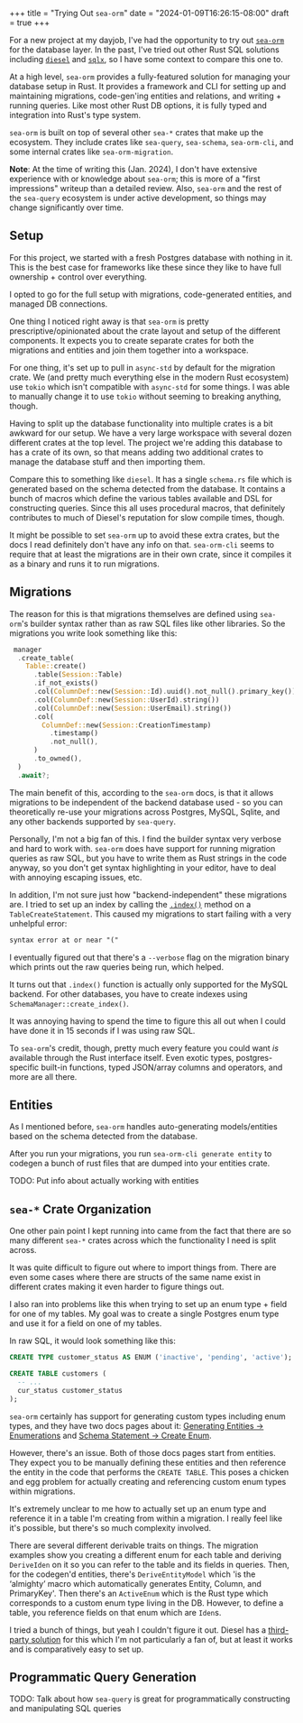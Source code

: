 +++
title = "Trying Out `sea-orm`"
date = "2024-01-09T16:26:15-08:00"
draft = true
+++

For a new project at my dayjob, I've had the opportunity to try out [`sea-orm`](https://www.sea-ql.org/SeaORM/) for the database layer. In the past, I've tried out other Rust SQL solutions including [`diesel`](https://diesel.rs/) and [`sqlx`](https://github.com/jmoiron/sqlx), so I have some context to compare this one to.

At a high level, `sea-orm` provides a fully-featured solution for managing your database setup in Rust. It provides a framework and CLI for setting up and maintaining migrations, code-gen'ing entities and relations, and writing + running queries. Like most other Rust DB options, it is fully typed and integration into Rust's type system.

`sea-orm` is built on top of several other `sea-*` crates that make up the ecosystem. They include crates like `sea-query`, `sea-schema`, `sea-orm-cli`, and some internal crates like `sea-orm-migration`.

**Note**: At the time of writing this (Jan. 2024), I don't have extensive experience with or knowledge about `sea-orm`; this is more of a "first impressions" writeup than a detailed review. Also, `sea-orm` and the rest of the `sea-query` ecosystem is under active development, so things may change significantly over time.

## Setup

For this project, we started with a fresh Postgres database with nothing in it. This is the best case for frameworks like these since they like to have full ownership + control over everything.

I opted to go for the full setup with migrations, code-generated entities, and managed DB connections.

One thing I noticed right away is that `sea-orm` is pretty prescriptive/opinionated about the crate layout and setup of the different components. It expects you to create separate crates for both the migrations and entities and join them together into a workspace.

For one thing, it's set up to pull in `async-std` by default for the migration crate. We (and pretty much everything else in the modern Rust ecosystem) use `tokio` which isn't compatible with `async-std` for some things. I was able to manually change it to use `tokio` without seeming to breaking anything, though.

Having to split up the database functionality into multiple crates is a bit awkward for our setup. We have a very large workspace with several dozen different crates at the top level. The project we're adding this database to has a crate of its own, so that means adding two additional crates to manage the database stuff and then importing them.

Compare this to something like `diesel`. It has a single `schema.rs` file which is generated based on the schema detected from the database. It contains a bunch of macros which define the various tables available and DSL for constructing queries. Since this all uses procedural macros, that definitely contributes to much of Diesel's reputation for slow compile times, though.

It might be possible to set `sea-orm` up to avoid these extra crates, but the docs I read definitely don't have any info on that. `sea-orm-cli` seems to require that at least the migrations are in their own crate, since it compiles it as a binary and runs it to run migrations.

## Migrations

The reason for this is that migrations themselves are defined using `sea-orm`'s builder syntax rather than as raw SQL files like other libraries. So the migrations you write look something like this:

```rs
 manager
  .create_table(
    Table::create()
      .table(Session::Table)
      .if_not_exists()
      .col(ColumnDef::new(Session::Id).uuid().not_null().primary_key())
      .col(ColumnDef::new(Session::UserId).string())
      .col(ColumnDef::new(Session::UserEmail).string())
      .col(
        ColumnDef::new(Session::CreationTimestamp)
          .timestamp()
          .not_null(),
      )
      .to_owned(),
  )
  .await?;
```

The main benefit of this, according to the `sea-orm` docs, is that it allows migrations to be independent of the backend database used - so you can theoretically re-use your migrations across Postgres, MySQL, Sqlite, and any other backends supported by `sea-query`.

Personally, I'm not a big fan of this. I find the builder syntax very verbose and hard to work with. `sea-orm` does have support for running migration queries as raw SQL, but you have to write them as Rust strings in the code anyway, so you don't get syntax highlighting in your editor, have to deal with annoying escaping issues, etc.

In addition, I'm not sure just how "backend-independent" these migrations are. I tried to set up an index by calling the [`.index()`](https://docs.rs/sea-query/latest/sea_query/table/struct.TableCreateStatement.html#method.index) method on a `TableCreateStatement`. This caused my migrations to start failing with a very unhelpful error:

```txt
syntax error at or near "("
```

I eventually figured out that there's a `--verbose` flag on the migration binary which prints out the raw queries being run, which helped.

It turns out that `.index()` function is actually only supported for the MySQL backend. For other databases, you have to create indexes using `SchemaManager::create_index()`.

It was annoying having to spend the time to figure this all out when I could have done it in 15 seconds if I was using raw SQL.

To `sea-orm`'s credit, though, pretty much every feature you could want _is_ available through the Rust interface itself. Even exotic types, postgres-specific built-in functions, typed JSON/array columns and operators, and more are all there.

## Entities

As I mentioned before, `sea-orm` handles auto-generating models/entities based on the schema detected from the database.

After you run your migrations, you run `sea-orm-cli generate entity` to codegen a bunch of rust files that are dumped into your entities crate.

TODO: Put info about actually working with entities

## `sea-*` Crate Organization

One other pain point I kept running into came from the fact that there are so many different `sea-*` crates across which the functionality I need is split across.

It was quite difficult to figure out where to import things from. There are even some cases where there are structs of the same name exist in different crates making it even harder to figure things out.

I also ran into problems like this when trying to set up an enum type + field for one of my tables. My goal was to create a single Postgres enum type and use it for a field on one of my tables.

In raw SQL, it would look something like this:

```sql
CREATE TYPE customer_status AS ENUM ('inactive', 'pending', 'active');

CREATE TABLE customers (
  -- ...
  cur_status customer_status
);
```

`sea-orm` certainly has support for generating custom types including enum types, and they have two docs pages about it: [Generating Entities -> Enumerations](https://www.sea-ql.org/SeaORM/docs/generate-entity/enumeration/) and [Schema Statement -> Create Enum](https://www.sea-ql.org/SeaORM/docs/schema-statement/create-enum/).

However, there's an issue. Both of those docs pages start from entities. They expect you to be manually defining these entities and then reference the entity in the code that performs the `CREATE TABLE`. This poses a chicken and egg problem for actually creating and referencing custom enum types within migrations.

It's extremely unclear to me how to actually set up an enum type and reference it in a table I'm creating from within a migration. I really feel like it's possible, but there's so much complexity involved.

There are several different derivable traits on things. The migration examples show you creating a different enum for each table and deriving `DeriveIden` on it so you can refer to the table and its fields in queries. Then, for the codegen'd entities, there's `DeriveEntityModel` which 'is the ‘almighty’ macro which automatically generates Entity, Column, and PrimaryKey'. Then there's an `ActiveEnum` which is the Rust type which corresponds to a custom enum type living in the DB. However, to define a table, you reference fields on that enum which are `Iden`s.

I tried a bunch of things, but yeah I couldn't figure it out. Diesel has a [third-party solution](https://github.com/adwhit/diesel-derive-enum) for this which I'm not particularly a fan of, but at least it works and is comparatively easy to set up.

## Programmatic Query Generation

TODO: Talk about how `sea-query` is great for programmatically constructing and manipulating SQL queries
